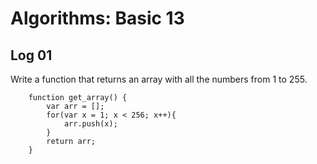 # Algorithms: Basic 13

## Log 01

Write a function that returns an array with all the numbers from 1 to 255.

```
    function get_array() {
        var arr = [];
        for(var x = 1; x < 256; x++){
            arr.push(x);
        }
        return arr;
    }
```

<!--L|5-->
